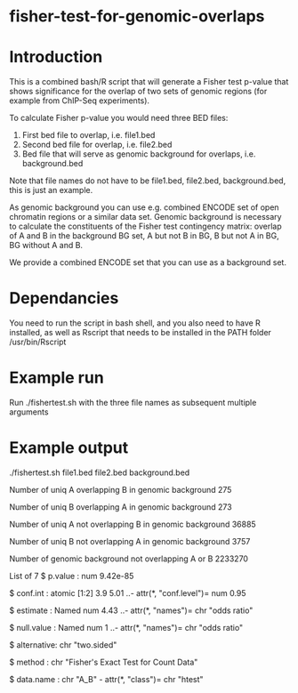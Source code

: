# fisher-test-for-genomic-overlaps

# Introduction

This is a combined bash/R script that will generate a Fisher test p-value that shows significance for the overlap of two sets of genomic regions (for example from ChIP-Seq experiments). 

To calculate Fisher p-value you would need three BED files:
1. First bed file to overlap, i.e. file1.bed
2. Second bed file for overlap, i.e. file2.bed
3. Bed file that will serve as genomic background for overlaps, i.e. background.bed

Note that file names do not have to be file1.bed, file2.bed, background.bed, this is just an example.

As genomic background you can use e.g. combined ENCODE set of open chromatin regions or a similar data set. Genomic background is necessary to calculate the constituents of the Fisher test contingency matrix: overlap of A and B in the background BG set, A but not B in BG, B but not A in BG, BG without A and B. 

We provide a combined ENCODE set that you can use as a background set.

# Dependancies

You need to run the script in bash shell, and you also need to have R installed, as well as Rscript that needs to be installed in the PATH folder /usr/bin/Rscript

# Example run

Run ./fishertest.sh with the three file names as subsequent multiple arguments

# Example output

./fishertest.sh file1.bed file2.bed background.bed




Number of uniq A overlapping B in genomic background
275

Number of uniq B overlapping A in genomic background
273

Number of uniq A not overlapping B in genomic background
36885

Number of uniq B not overlapping A in genomic background
3757

Number of genomic background not overlapping A or B
2233270

List of 7
 $ p.value    : num 9.42e-85
 
 $ conf.int   : atomic [1:2] 3.9 5.01
  ..- attr(*, "conf.level")= num 0.95
 
 $ estimate   : Named num 4.43
  ..- attr(*, "names")= chr "odds ratio"
 
 $ null.value : Named num 1
  ..- attr(*, "names")= chr "odds ratio"
 
 $ alternative: chr "two.sided"
 
 $ method     : chr "Fisher's Exact Test for Count Data"
 
 $ data.name  : chr "A_B" - attr(*, "class")= chr "htest"
